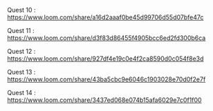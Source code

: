 Quest 10 : https://www.loom.com/share/a16d2aaaf0be45d99706d55d07bfe47c

Quest 11 : https://www.loom.com/share/d3f83d86455f4905bcc6ed2fd300b6ca

Quest 12 : https://www.loom.com/share/927df4e19c0e4f2ca8590d0c054f8e3d

Quest 13 : https://www.loom.com/share/43ba5cbc9e6046c1903028e70d0f2e7f

Quest 14 : https://www.loom.com/share/3437ed068e074b15afa6029e7c0f1f00
